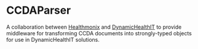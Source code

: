 # CCDAParser

A collaboration between [Healthmonix](http://healthmonix.com/) and [DynamicHealthIT](https://www.dynamichealthit.com/) to provide middleware for transforming CCDA documents into strongly-typed objects for use in DynamicHealthIT solutions.

